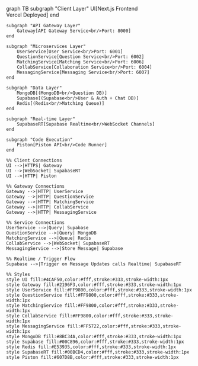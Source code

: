 graph TB
    subgraph "Client Layer"
        UI[Next.js Frontend<br/>Vercel Deployed]
    end

    subgraph "API Gateway Layer"
        Gateway[API Gateway Service<br/>Port: 8000]
    end

    subgraph "Microservices Layer"
        UserService[User Service<br/>Port: 6001]
        QuestionService[Question Service<br/>Port: 6002]
        MatchingService[Matching Service<br/>Port: 6006]
        CollabService[Collaboration Service<br/>Port: 6004]
        MessagingService[Messaging Service<br/>Port: 6007]
    end

    subgraph "Data Layer"
        MongoDB[(MongoDB<br/>Question DB)]
        Supabase[(Supabase<br/>User & Auth + Chat DB)]
        Redis[(Redis<br/>Matching Queue)]
    end

    subgraph "Real-time Layer"
        SupabaseRT[Supabase Realtime<br/>WebSocket Channels]
    end

    subgraph "Code Execution"
        Piston[Piston API<br/>Code Runner]
    end

    %% Client Connections
    UI -->|HTTPS| Gateway
    UI -->|WebSocket| SupabaseRT
    UI -->|HTTP| Piston

    %% Gateway Connections
    Gateway -->|HTTP| UserService
    Gateway -->|HTTP| QuestionService
    Gateway -->|HTTP| MatchingService
    Gateway -->|HTTP| CollabService
    Gateway -->|HTTP| MessagingService

    %% Service Connections
    UserService -->|Query| Supabase
    QuestionService -->|Query| MongoDB
    MatchingService -->|Queue| Redis
    CollabService -->|WebSocket| SupabaseRT
    MessagingService -->|Store Message| Supabase

    %% Realtime / Trigger Flow
    Supabase -->|Trigger on Message Updates calls Realtime| SupabaseRT

    %% Styles
    style UI fill:#4CAF50,color:#fff,stroke:#333,stroke-width:1px
    style Gateway fill:#2196F3,color:#fff,stroke:#333,stroke-width:1px
    style UserService fill:#FF9800,color:#fff,stroke:#333,stroke-width:1px
    style QuestionService fill:#FF9800,color:#fff,stroke:#333,stroke-width:1px
    style MatchingService fill:#FF9800,color:#fff,stroke:#333,stroke-width:1px
    style CollabService fill:#FF9800,color:#fff,stroke:#333,stroke-width:1px
    style MessagingService fill:#FF5722,color:#fff,stroke:#333,stroke-width:1px
    style MongoDB fill:#8BC34A,color:#fff,stroke:#333,stroke-width:1px
    style Supabase fill:#00C896,color:#fff,stroke:#333,stroke-width:1px
    style Redis fill:#E53935,color:#fff,stroke:#333,stroke-width:1px
    style SupabaseRT fill:#00BCD4,color:#fff,stroke:#333,stroke-width:1px
    style Piston fill:#607D8B,color:#fff,stroke:#333,stroke-width:1px
